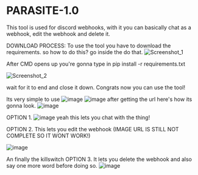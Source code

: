 # PARASITE-1.0
This tool is used for discord webhooks, with it you can basically chat as a webhook, edit the webhook and delete it.


DOWNLOAD PROCESS:
To use the tool you have to download the requirements.
so how to do this?
go inside the do that.
![Screenshot_1](https://user-images.githubusercontent.com/101457345/159184958-e978ca8d-ecc9-4330-ac5c-a2f1dcdd4bf6.png) 


After CMD opens up you're gonna type in 
pip install -r requirements.txt

![Screenshot_2](https://user-images.githubusercontent.com/101457345/159184974-67879ddb-07a8-472f-9074-b4fe78886680.png)

wait for it to end and close it down.
Congrats now you can use the tool!


Its very simple to use
![image](https://user-images.githubusercontent.com/101457345/159185019-764c1987-6687-4427-a382-dd8511c587a2.png)
![image](https://user-images.githubusercontent.com/101457345/159185040-f07d6677-120f-4d73-8ea2-692a3eef8f1e.png)
after getting the url here's how its gonna look.
![image](https://user-images.githubusercontent.com/101457345/159185055-9eae63ae-9d38-487f-9da8-3da6c8fabf9e.png)

OPTION 1.
![image](https://user-images.githubusercontent.com/101457345/159185090-4fcca2c0-8ae4-46e2-9f45-0f7b15b8c38b.png)
yeah this lets you chat with the thing!

OPTION 2. This lets you edit the webhook (IMAGE URL IS STILL NOT COMPLETE SO IT WONT WORK!) 

![image](https://user-images.githubusercontent.com/101457345/159185174-a7aec2cb-2d44-48ab-a0ab-7a8b86a68e86.png)


An finally the killswitch OPTION 3. It lets you delete the webhook and also say one more word before doing so.
![image](https://user-images.githubusercontent.com/101457345/159185202-a164b49c-5e31-4b44-95e2-69a46783dcee.png)

